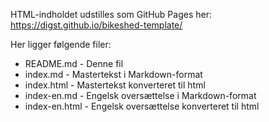 
HTML-indholdet udstilles som GitHub Pages her: https://digst.github.io/bikeshed-template/

Her ligger følgende filer:
- README.md - Denne fil
- index.md - Mastertekst i Markdown-format 
- index.html - Mastertekst konverteret til html
- index-en.md - Engelsk oversættelse i Markdown-format 
- index-en.html - Engelsk oversættelse konverteret til html
